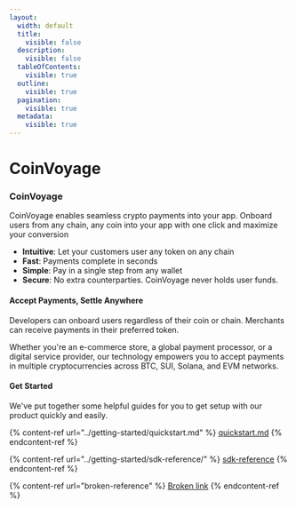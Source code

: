 ```yaml
---
layout:
  width: default
  title:
    visible: false
  description:
    visible: false
  tableOfContents:
    visible: true
  outline:
    visible: true
  pagination:
    visible: true
  metadata:
    visible: true
---
```


# CoinVoyage

### CoinVoyage

CoinVoyage enables seamless crypto payments into your app. Onboard users from any chain, any coin into your app with one click and maximize your conversion

* **Intuitive**: Let your customers user any token on any chain
* **Fast**: Payments complete in seconds
* **Simple**: Pay in a single step from any wallet
* **Secure**: No extra counterparties. CoinVoyage never holds user funds.



#### Accept Payments, Settle Anywhere

Developers can onboard users regardless of their coin or chain. Merchants can receive payments in their preferred token.&#x20;

Whether you're an e-commerce store, a global payment processor, or a digital service provider, our technology empowers you to accept payments in multiple cryptocurrencies across BTC, SUI, Solana, and EVM networks.&#x20;



#### Get Started

We've put together some helpful guides for you to get setup with our product quickly and easily.

{% content-ref url="../getting-started/quickstart.md" %}
[quickstart.md](../getting-started/quickstart.md)
{% endcontent-ref %}

{% content-ref url="../getting-started/sdk-reference/" %}
[sdk-reference](../getting-started/sdk-reference/)
{% endcontent-ref %}

{% content-ref url="broken-reference" %}
[Broken link](broken-reference)
{% endcontent-ref %}

